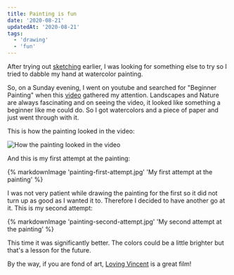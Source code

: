 ```yaml
---
title: Painting is fun
date: '2020-08-21'
updatedAt: '2020-08-21'
tags:
  - 'drawing'
  - 'fun'
---
```


After trying out [sketching](/posts/i-drew-totoro/) earlier, I was looking for something else to try so I tried to dabble my hand at watercolor painting.

So, on a Sunday evening, I went on youtube and searched for "Beginner Painting" when this [video](https://www.youtube.com/watch?v=T5tGiseJAGY) gathered my attention. Landscapes and Nature are always fascinating and on seeing the video, it looked like something a beginner like me could do. So I got watercolors and a piece of paper and just went through with it. 

This is how the painting looked in the video:

![How the painting looked in the video](https://i3.ytimg.com/vi/T5tGiseJAGY/maxresdefault.jpg#markdown)

And this is my first attempt at the painting:

{% markdownImage 'painting-first-attempt.jpg'  'My first attempt at the painting' %}

I was not very patient while drawing the painting for the first so it did not turn up as good as I wanted it to. Therefore I decided to have another go at it. This is my second attempt:

{% markdownImage 'painting-second-attempt.jpg'  'My second attempt at the painting' %}

This time it was significantly better. The colors could be a little brighter but that's a lesson for the future.

By the way, if you are fond of art, [Loving Vincent](https://en.wikipedia.org/wiki/Loving_Vincent) is a great film!